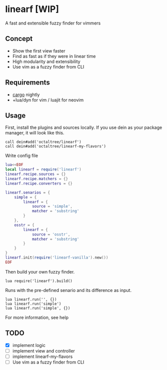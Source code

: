 # linearf [WIP]
A fast and extensible fuzzy finder for vimmers

## Concept
* Show the first view faster
* Find as fast as if they were in linear time
* High modularity and extensibility
* Use vim as a fuzzy finder from CLI

## Requirements
* [cargo](https://doc.rust-lang.org/book/ch01-01-installation.html) nightly
* +lua/dyn for vim / luajit for neovim

## Usage
First, install the plugins and sources locally. If you use dein as your package
manager, it will look like this.
```vim
call dein#add('octaltree/linearf')
call dein#add('octaltree/linearf-my-flavors')
```

Write config file
```lua
lua<<EOF
local linearf = require('linearf')
linearf.recipe.sources = {}
linearf.recipe.matchers = {}
linearf.recipe.converters = {}

linearf.senarios = {
    simple = {
        linearf = {
            source = 'simple',
            matcher = 'substring'
        }
    },
    osstr = {
        linearf = {
            source = 'osstr',
            matcher = 'substring'
        }
    }
}
linearf.init(require('linearf-vanilla').new())
EOF
```

Then build your own fuzzy finder.
```vim
lua require('linearf').build()
```

Runs with the pre-defined senario and its difference as input.
```vim
lua linearf.run('', {})
lua linearf.run('simple')
lua linearf.run('simple', {})
```
For more information, see help

## TODO
- [x] implement logic
- [ ] implement view and controller
- [ ] implement linearf-my-flavors
- [ ] Use vim as a fuzzy finder from CLI
